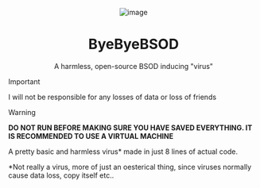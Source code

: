 <div align="center">

 ![image](https://github.com/Dismalitie/ByeByeBSOD/assets/118924562/0967b3c2-7fbc-49fe-8e11-6e9e759728aa)



 # ByeByeBSOD

 A harmless, open-source BSOD inducing "virus"
</div>

> [!IMPORTANT]
> I will not be responsible for any losses of data or loss of friends

> [!WARNING]
> **DO NOT RUN BEFORE MAKING SURE YOU HAVE SAVED EVERYTHING. IT IS RECOMMENDED TO USE A VIRTUAL MACHINE**

A pretty basic and harmless virus* made in just 8 lines of actual code.

*Not really a virus, more of just an oesterical thing, since viruses normally cause data loss, copy itself etc..
